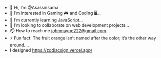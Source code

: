 - 👋 Hi, I’m @Asassinsama
- 👀 I’m interested in Gaming 🎮 and Coding 🖥...
- 🌱 I’m currently learning JavaScript...
- 💞️ I’m looking to collaborate on web development projects...
- 📫 How to reach me johnmayne222@gmail.com...
- ⚡ Fun fact: The fruit orange isn’t named after the color; it’s the other way around....
- I designed https://zodiacsign.vercel.app/

<!---
Asassinsama/Asassinsama is a ✨ special ✨ repository because its `README.md` (this file) appears on your GitHub profile.
You can click the Preview link to take a look at your changes.
--->
